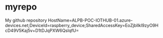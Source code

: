 # myrepo
My github repository
HostName=ALPB-POC-IOTHUB-01.azure-devices.net;DeviceId=raspberry_device;SharedAccessKey=EoZjbllkl9zyO9HcD49V5Kaj5v+D1tDJqPXW6QslqfU=
